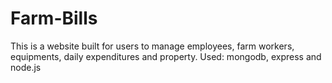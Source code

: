 # Farm-Bills

This is a website built for users to manage employees, farm workers, equipments, daily expenditures and property. 
Used: mongodb, express and node.js
